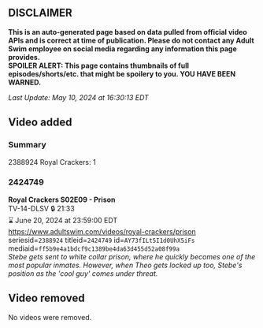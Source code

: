 ## DISCLAIMER
**This is an auto-generated page based on data pulled from official video APIs and is correct at time of publication. Please do not contact any Adult Swim employee on social media regarding any information this page provides.**  
**SPOILER ALERT: This page contains thumbnails of full episodes/shorts/etc. that might be spoilery to you. YOU HAVE BEEN WARNED.**  

_Last Update: May 10, 2024 at 16:30:13 EDT_
## Video added
### Summary
2388924 Royal Crackers: 1  
### 2424749
**Royal Crackers S02E09 - Prison**  
TV-14-DLSV 🔒 21:33  
⌛ June 20, 2024 at 23:59:00 EDT  
https://www.adultswim.com/videos/royal-crackers/prison  
seriesid=`2388924` titleid=`2424749` id=`AY73fILt5I1d0UhX5iFs` mediaid=`ff5b9e4a1bdcf9c1389be4da63d455d52a08f99a`  
_Stebe gets sent to white collar prison, where he quickly becomes one of the most popular inmates. However, when Theo gets locked up too, Stebe's position as the 'cool guy' comes under threat._  
## Video removed
No videos were removed.  
